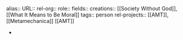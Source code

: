 alias::
URL::
rel-org::
role::
fields::
creations:: [[Society Without God]], [[What It Means to Be Moral]] 
tags:: person
rel-projects:: [[AMT]], [[Metamechanica]] [[AMT]]


-